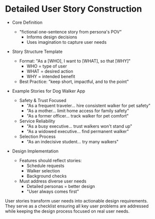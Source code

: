 # Detailed User Story Construction

* Core Definition
   - "fictional one-sentence story from persona's POV"
       * Informs design decisions
       * Uses imagination to capture user needs

* Story Structure Template
   - Format: "As a [WHO], I want to [WHAT], so that [WHY]"
       * WHO = type of user
       * WHAT = desired action
       * WHY = intended benefit
   - Best Practice: "keep short, impactful, and to the point"

* Example Stories for Dog Walker App
   - Safety & Trust Focused
       * "As a frequent traveler... hire consistent walker for pet safety"
       * "As a mother... limit home access for family safety"
       * "As a former officer... track walker for pet comfort"
   - Service Reliability
       * "As a busy executive... trust walkers won't stand up"
       * "As a widowed executive... find permanent walker"
   - Selection Process
       * "As an indecisive student... try many walkers"

* Design Implementation
   - Features should reflect stories:
       * Schedule requests
       * Walker selection
       * Background checks
   - Must address diverse user needs
       * Detailed personas = better design
       * "User always comes first"

User stories transform user needs into actionable design requirements. They serve as a checklist ensuring all key user problems are addressed while keeping the design process focused on real user needs.
